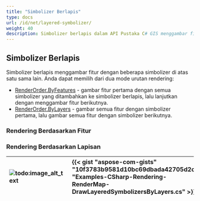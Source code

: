 ```yaml
---
title: "Simbolizer Berlapis"
type: docs
url: /id/net/layered-symbolizer/
weight: 40
description: Simbolizer berlapis dalam API Pustaka C# GIS menggambar fitur dengan beberapa simbolizer di atas satu sama lain dengan mode urutan rendering berdasarkan fitur atau lapisan.
---
```


## **Simbolizer Berlapis**
Simbolizer berlapis menggambar fitur dengan beberapa simbolizer di atas satu sama lain. Anda dapat memilih dari dua mode urutan rendering:

- [RenderOrder.ByFeatures](https://reference.aspose.com/gis/net/aspose.gis.rendering.symbolizers/renderingorder) - gambar fitur pertama dengan semua simbolizer yang ditambahkan ke simbolizer berlapis, lalu lanjutkan dengan menggambar fitur berikutnya.
- [RenderOrder.ByLayers](https://reference.aspose.com/gis/net/aspose.gis.rendering.symbolizers/renderingorder) - gambar semua fitur dengan simbolizer pertama, lalu gambar semua fitur dengan simbolizer berikutnya.

### **Rendering Berdasarkan Fitur**

### **Rendering Berdasarkan Lapisan**


|![todo:image_alt_text](layered-symbolizer_1.png)|{{< gist "aspose-com-gists" "10f3783b9581d10bc69dbada42705d2c" "Examples-CSharp-Rendering-RenderMap-DrawLayeredSymbolizersByLayers.cs" >}}|
| :- | :- |
